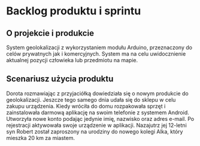 # Backlog produktu i sprintu
## O projekcie i produkcie
System geolokalizacji z wykorzystaniem modułu Arduino, przeznaczony do celów prywatnych jak i komercyjnych. System ma na celu uwidocznienie aktualnej pozycji człowieka lub przedmiotu na mapie.

## Scenariusz użycia produktu
Dorota rozmawiając z przyjaciółką dowiedziała się o nowym produkcie do geolokalizacji. Jeszcze tego samego dnia udała się do sklepu w celu zakupu urządzenia. Kiedy wróciła do domu rozpakowała sprzęt i zainstalowała darmową aplikację na swoim telefonie z systemem Android. Utworzyła nowe konto podając jedynie imię, nazwisko oraz adres e-mail. Po rejestracji aktywowała swoje urządzenie w aplikacji. Nazajutrz jej 12-letni syn Robert został zaproszony na urodziny do nowego kolegi Alka, który mieszka 20 km za miastem. 
<!--stackedit_data:
eyJoaXN0b3J5IjpbMjE0MDUxNjExNywtMTY0MzU1ODc4OF19
-->